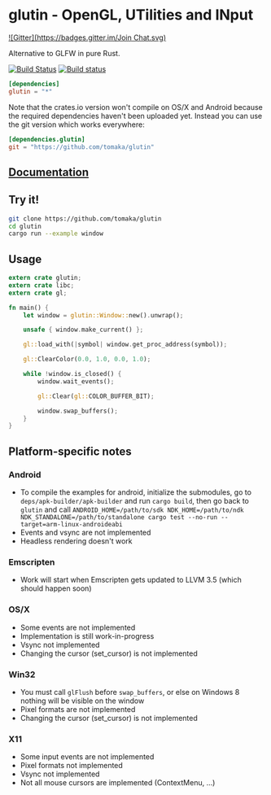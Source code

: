 # glutin -  OpenGL, UTilities and INput
[![Gitter](https://badges.gitter.im/Join Chat.svg)](https://gitter.im/tomaka/glutin?utm_source=badge&utm_medium=badge&utm_campaign=pr-badge&utm_content=badge)

Alternative to GLFW in pure Rust.

[![Build Status](https://travis-ci.org/tomaka/glutin.png?branch=master)](https://travis-ci.org/tomaka/glutin)
[![Build status](https://ci.appveyor.com/api/projects/status/cv5xewg3uchb3854/branch/master?svg=true)](https://ci.appveyor.com/project/tomaka/glutin/branch/master)

```toml
[dependencies]
glutin = "*"
```

Note that the crates.io version won't compile on OS/X and Android because the required dependencies haven't been uploaded yet. Instead you can use the git version which works everywhere:

```toml
[dependencies.glutin]
git = "https://github.com/tomaka/glutin"
```

## [Documentation](http://tomaka.github.io/glutin/)

## Try it!

```bash
git clone https://github.com/tomaka/glutin
cd glutin
cargo run --example window
```

## Usage

```rust
extern crate glutin;
extern crate libc;
extern crate gl;

fn main() {
    let window = glutin::Window::new().unwrap();

    unsafe { window.make_current() };

    gl::load_with(|symbol| window.get_proc_address(symbol));

    gl::ClearColor(0.0, 1.0, 0.0, 1.0);

    while !window.is_closed() {
        window.wait_events();

        gl::Clear(gl::COLOR_BUFFER_BIT);

        window.swap_buffers();
    }
}
```

## Platform-specific notes

### Android

 - To compile the examples for android, initialize the submodules, go to `deps/apk-builder/apk-builder` and run `cargo build`, then go back to `glutin` and call `ANDROID_HOME=/path/to/sdk NDK_HOME=/path/to/ndk NDK_STANDALONE=/path/to/standalone cargo test --no-run --target=arm-linux-androideabi`
 - Events and vsync are not implemented
 - Headless rendering doesn't work

### Emscripten

 - Work will start when Emscripten gets updated to LLVM 3.5 (which should happen soon)

### OS/X

 - Some events are not implemented
 - Implementation is still work-in-progress
 - Vsync not implemented
 - Changing the cursor (set_cursor) is not implemented

### Win32

 - You must call `glFlush` before `swap_buffers`, or else on Windows 8 nothing will be visible on the window
 - Pixel formats are not implemented
 - Changing the cursor (set_cursor) is not implemented

### X11

 - Some input events are not implemented
 - Pixel formats not implemented
 - Vsync not implemented
 - Not all mouse cursors are implemented (ContextMenu, ...)
